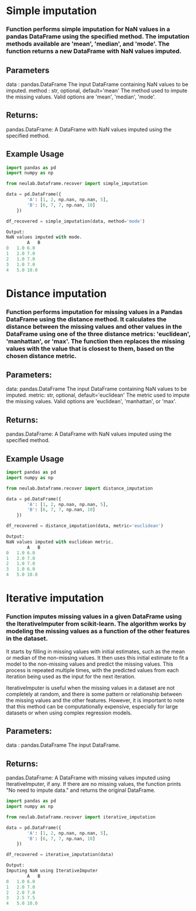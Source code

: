 # Simple imputation
### Function performs simple imputation for NaN values in a pandas DataFrame using the specified method. The imputation methods available are 'mean', 'median', and 'mode'. The function returns a new DataFrame with NaN values imputed.
## Parameters
data : pandas.DataFrame
The input DataFrame containing NaN values to be imputed.
method : str, optional, default='mean'
The method used to impute the missing values. Valid options are 'mean', 'median', 'mode'.
## Returns:
pandas.DataFrame: A DataFrame with NaN values imputed using the specified method.
## Example Usage
```python
import pandas as pd
import numpy as np

from neulab.Dataframe.recover import simple_imputation

data = pd.DataFrame({
        'A': [1, 2, np.nan, np.nan, 5],
        'B': [6, 7, 7, np.nan, 10]
    })

df_recovered = simple_imputation(data, method='mode')

Output:
NaN values imputed with mode.
        A	B
0	1.0	6.0
1	2.0	7.0
2	1.0	7.0
3	1.0	7.0
4	5.0	10.0
```

# Distance imputation
### Function performs imputation for missing values in a Pandas DataFrame using the distance method. It calculates the distance between the missing values and other values in the DataFrame using one of the three distance metrics: 'euclidean', 'manhattan', or 'max'. The function then replaces the missing values with the value that is closest to them, based on the chosen distance metric.
## Parameters:
data: pandas.DataFrame
The input DataFrame containing NaN values to be imputed.
metric: str, optional, default='euclidean'
The metric used to impute the missing values. Valid options are 'euclidean', 'manhattan', or 'max'.
## Returns:
pandas.DataFrame: A DataFrame with NaN values imputed using the specified method.
## Example Usage
```python
import pandas as pd
import numpy as np

from neulab.Dataframe.recover import distance_imputation

data = pd.DataFrame({
        'A': [1, 2, np.nan, np.nan, 5],
        'B': [6, 7, 7, np.nan, 10]
    })

df_recovered = distance_imputation(data, metric='euclidean')

Output:
NaN values imputed with euclidean metric.
        A	B
0	1.0	6.0
1	2.0	7.0
2	1.0	7.0
3	1.0	6.0
4	5.0	10.0
```
# Iterative imputation
### Function imputes missing values in a given DataFrame using the IterativeImputer from scikit-learn. The algorithm works by modeling the missing values as a function of the other features in the dataset.
It starts by filling in missing values with initial estimates, such as the mean or median of the non-missing values. It then uses this initial estimate to fit a model to the non-missing values and predict the missing values. This process is repeated multiple times, with the predicted values from each iteration being used as the input for the next iteration.

IterativeImputer is useful when the missing values in a dataset are not completely at random, and there is some pattern or relationship between the missing values and the other features. However, it is important to note that this method can be computationally expensive, especially for large datasets or when using complex regression models.

## Parameters:
data : pandas.DataFrame
The input DataFrame.
## Returns:
pandas.DataFrame:
A DataFrame with missing values imputed using IterativeImputer, if any. If there are no missing values, the function prints "No need to impute data." and returns the original DataFrame.
```python
import pandas as pd
import numpy as np

from neulab.Dataframe.recover import iterative_imputation

data = pd.DataFrame({
        'A': [1, 2, np.nan, np.nan, 5],
        'B': [6, 7, 7, np.nan, 10]
    })

df_recovered = iterative_imputation(data)

Output:
Imputing NaN using IterativeImputer
        A	B
0	1.0	6.0
1	2.0	7.0
2	2.0	7.0
3	2.5	7.5
4	5.0	10.0
```